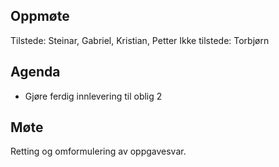 ## Oppmøte
Tilstede: Steinar, Gabriel, Kristian, Petter
Ikke tilstede: Torbjørn

## Agenda
- Gjøre ferdig innlevering til oblig 2


## Møte
Retting og omformulering av oppgavesvar.